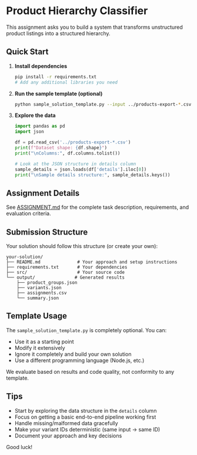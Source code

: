 # Product Hierarchy Classifier

This assignment asks you to build a system that transforms unstructured product listings into a structured hierarchy.

## Quick Start

1. **Install dependencies**
   ```bash
   pip install -r requirements.txt
   # Add any additional libraries you need
   ```

2. **Run the sample template (optional)**
   ```bash
   python sample_solution_template.py --input ../products-export-*.csv --output output --sample 100
   ```

3. **Explore the data**
   ```python
   import pandas as pd
   import json
   
   df = pd.read_csv('../products-export-*.csv')
   print(f"Dataset shape: {df.shape}")
   print("\nColumns:", df.columns.tolist())
   
   # Look at the JSON structure in details column
   sample_details = json.loads(df['details'].iloc[0])
   print("\nSample details structure:", sample_details.keys())
   ```

## Assignment Details

See [ASSIGNMENT.md](ASSIGNMENT.md) for the complete task description, requirements, and evaluation criteria.

## Submission Structure

Your solution should follow this structure (or create your own):

```
your-solution/
├── README.md              # Your approach and setup instructions
├── requirements.txt       # Your dependencies
├── src/                   # Your source code
└── output/               # Generated results
    ├── product_groups.json
    ├── variants.json
    ├── assignments.csv
    └── summary.json
```

## Template Usage

The `sample_solution_template.py` is completely optional. You can:
- Use it as a starting point
- Modify it extensively
- Ignore it completely and build your own solution
- Use a different programming language (Node.js, etc.)

We evaluate based on results and code quality, not conformity to any template.

## Tips

- Start by exploring the data structure in the `details` column
- Focus on getting a basic end-to-end pipeline working first
- Handle missing/malformed data gracefully
- Make your variant IDs deterministic (same input → same ID)
- Document your approach and key decisions

Good luck!